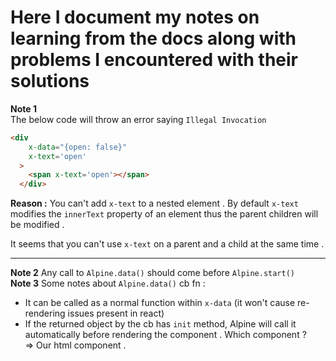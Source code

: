 # Here I document my notes on learning from the docs along with problems I encountered with their solutions 

**Note 1**  
The below code will throw an error saying `Illegal Invocation`
```html
<div
    x-data="{open: false}"
    x-text='open'
  >
    <span x-text='open'></span>
  </div> 
```

**Reason :**  You can't add `x-text` to a nested element . 
By default `x-text` modifies the `innerText` property of an element thus the parent children will be modified . 

It seems that you can't use `x-text` on a parent and a child at the same time . 
___

**Note 2**
Any call to `Alpine.data()` should come before `Alpine.start()`  
**Note 3**
Some notes about `Alpine.data()` cb fn :   
- It can be called as a normal function within `x-data` (it won't cause re-rendering issues present in react)
- If the returned object by the cb has `init` method, Alpine will  call it automatically before rendering the component . 
Which component ?  
=> Our html component . 
